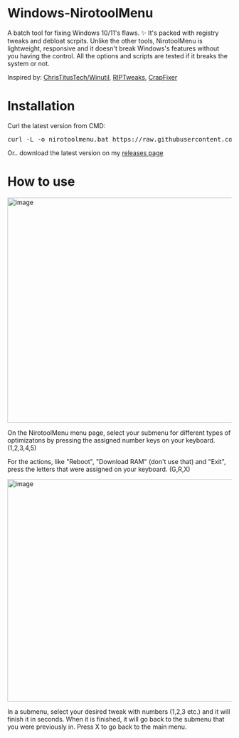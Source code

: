 # Windows-NirotoolMenu
A batch tool for fixing Windows 10/11's flaws. ✨ It's packed with registry tweaks and debloat scrpits. Unlike the other tools, NirotoolMenu is lightweight, responsive and it doesn't break Windows's features without you having the control. All the options and scripts are tested if it breaks the system or not.

Inspired by: [ChrisTitusTech/Winutil](https://github.com/ChrisTitusTech/winutil), [RIPTweaks](https://riptweaks.com/free-tweaks/), [CrapFixer](https://github.com/builtbybel/CrapFixer)

# Installation
Curl the latest version from CMD:
<pre>curl -L -o nirotoolmenu.bat https://raw.githubusercontent.com/theniroxy/windows-nirotoolmenu/main/nirotoolmenu.bat && nirotoolmenu.bat</pre>

Or.. download the latest version on my [releases page](https://github.com/TheNiroxy/Windows-NirotoolMenu/releases)
# How to use

<img width="965" height="506" alt="image" src="https://github.com/user-attachments/assets/4e4ab5dd-70ee-402c-901b-fbd61334f5da" />


On the NirotoolMenu menu page, select your submenu for different types of optimizatons by pressing the assigned number keys on your keyboard. (1,2,3,4,5)

For the actions, like "Reboot", "Download RAM" (don't use that) and "Exit", press the letters that were assigned on your keyboard. (G,R,X)

<img width="968" height="500" alt="image" src="https://github.com/user-attachments/assets/2ab51ac5-a02a-4b67-ad20-a9ecd8036157" />

In a submenu, select your desired tweak with numbers (1,2,3 etc.) and it will finish it in seconds. When it is finished, it will go back to the submenu that you were previously in. Press X to go back to the main menu.
